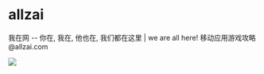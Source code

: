 allzai
======

我在网 -- 你在, 我在, 他也在, 我们都在这里 | we are all here! 移动应用游戏攻略 @allzai.com


<img src="/huntun/allzai/blob/master/doc/%E5%B9%B3%E5%8F%B0/AZ%E5%B9%B3%E5%8F%B0%E7%B3%BB%E7%BB%9F%E6%9E%B6%E6%9E%84.jp"/>
